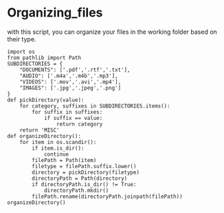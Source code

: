 # Organizing_files
with this script, you can organize your files in the working folder based on their type.


    import os
    from pathlib import Path
    SUBDIRECTORIES = {
        "DOCUMENTS": ['.pdf','.rtf','.txt'],
        "AUDIO": ['.m4a','.m4b','.mp3'],
        "VIDEOS": ['.mov','.avi','.mp4'],
        "IMAGES": ['.jpg','.jpeg','.png']
    }
    def pickDirectory(value):
        for category, suffixes in SUBDIRECTORIES.items():
            for suffix in suffixes:
                if suffix == value:
                    return category
        return 'MISC'
    def organizeDirectory():
        for item in os.scandir():
            if item.is_dir():
                continue
            filePath = Path(item)
            filetype = filePath.suffix.lower()
            directory = pickDirectory(filetype)
            directoryPath = Path(directory)
            if directoryPath.is_dir() != True:
                directoryPath.mkdir()
            filePath.rename(directoryPath.joinpath(filePath))
    organizeDirectory()


